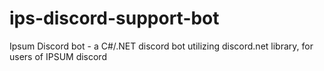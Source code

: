 # ips-discord-support-bot

Ipsum Discord bot - a C#/.NET discord bot utilizing discord.net library, for users of IPSUM discord
